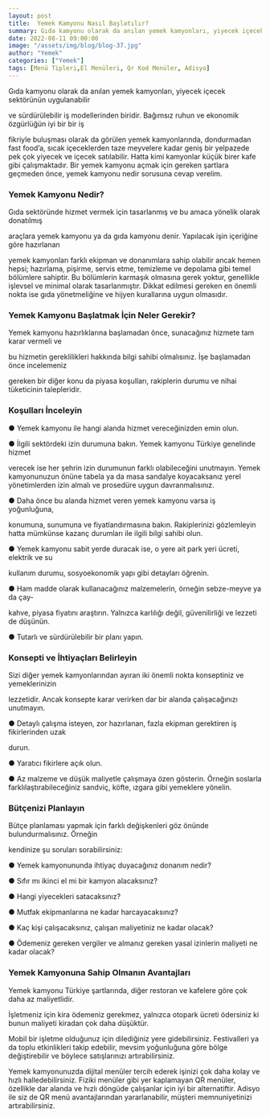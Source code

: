 ```yaml
---
layout: post
title:  Yemek Kamyonu Nasıl Başlatılır?
summary: Gıda kamyonu olarak da anılan yemek kamyonları, yiyecek içecek sektörünün uygulanabilir
date: 2022-08-11 09:00:00
image: "/assets/img/blog/blog-37.jpg"
author: "Yemek"
categories: ["Yemek"]
tags: [Menü Tipleri,El Menüleri, Qr Kod Menüler, Adisyo]
---
```

Gıda kamyonu olarak da anılan yemek kamyonları, yiyecek içecek sektörünün uygulanabilir

ve sürdürülebilir iş modellerinden biridir. Bağımsız ruhun ve ekonomik özgürlüğün iyi bir bir iş

fikriyle buluşması olarak da görülen yemek kamyonlarında, dondurmadan fast food’a, sıcak içeceklerden taze meyvelere kadar geniş bir yelpazede pek çok yiyecek ve içecek satılabilir. Hatta kimi kamyonlar küçük birer kafe gibi çalışmaktadır. Bir yemek kamyonu açmak için gereken şartlara geçmeden önce, yemek kamyonu nedir sorusuna cevap verelim.

### Yemek Kamyonu Nedir?

Gıda sektöründe hizmet vermek için tasarlanmış ve bu amaca yönelik olarak donatılmış

araçlara yemek kamyonu ya da gıda kamyonu denir. Yapılacak işin içeriğine göre hazırlanan

yemek kamyonları farklı ekipman ve donanımlara sahip olabilir ancak hemen hepsi; hazırlama, pişirme, servis etme, temizleme ve depolama gibi temel bölümlere sahiptir. Bu bölümlerin karmaşık olmasına gerek yoktur, genellikle işlevsel ve minimal olarak tasarlanmıştır. Dikkat edilmesi gereken en önemli nokta ise gıda yönetmeliğine ve hijyen kurallarına uygun olmasıdır.

### Yemek Kamyonu Başlatmak İçin Neler Gerekir?

Yemek kamyonu hazırlıklarına başlamadan önce, sunacağınız hizmete tam karar vermeli ve

bu hizmetin gereklilikleri hakkında bilgi sahibi olmalısınız. İşe başlamadan önce incelemeniz

gereken bir diğer konu da piyasa koşulları, rakiplerin durumu ve nihai tüketicinin talepleridir.

### Koşulları İnceleyin

● Yemek kamyonu ile hangi alanda hizmet vereceğinizden emin olun.

● İlgili sektördeki izin durumuna bakın. Yemek kamyonu Türkiye genelinde hizmet

verecek ise her şehrin izin durumunun farklı olabileceğini unutmayın. Yemek kamyonunuzun önüne tabela ya da masa sandalye koyacaksanız yerel yönetimlerden izin almalı ve prosedüre uygun davranmalısınız.

● Daha önce bu alanda hizmet veren yemek kamyonu varsa iş yoğunluğuna,

konumuna, sunumuna ve fiyatlandırmasına bakın. Rakiplerinizi gözlemleyin hatta mümkünse kazanç durumları ile ilgili bilgi sahibi olun.

● Yemek kamyonu sabit yerde duracak ise, o yere ait park yeri ücreti, elektrik ve su

kullanım durumu, sosyoekonomik yapı gibi detayları öğrenin.

● Ham madde olarak kullanacağınız malzemelerin, örneğin sebze-meyve ya da çay-

kahve, piyasa fiyatını araştırın. Yalnızca karlılığı değil, güvenilirliği ve lezzeti de düşünün.

● Tutarlı ve sürdürülebilir bir planı yapın.

### Konsepti ve İhtiyaçları Belirleyin

Sizi diğer yemek kamyonlarından ayıran iki önemli nokta konseptiniz ve yemeklerinizin

lezzetidir. Ancak konsepte karar verirken dar bir alanda çalışacağınızı unutmayın.

● Detaylı çalışma isteyen, zor hazırlanan, fazla ekipman gerektiren iş fikirlerinden uzak

durun.

● Yaratıcı fikirlere açık olun.

● Az malzeme ve düşük maliyetle çalışmaya özen gösterin. Örneğin soslarla farklılaştırabileceğiniz sandviç, köfte, ızgara gibi yemeklere yönelin.

### Bütçenizi Planlayın

Bütçe planlaması yapmak için farklı değişkenleri göz önünde bulundurmalısınız. Örneğin

kendinize şu soruları sorabilirsiniz:

● Yemek kamyonununda ihtiyaç duyacağınız donanım nedir?

● Sıfır mı ikinci el mi bir kamyon alacaksınız?

● Hangi yiyecekleri satacaksınız?

● Mutfak ekipmanlarına ne kadar harcayacaksınız?

● Kaç kişi çalışacaksınız, çalışan maliyetiniz ne kadar olacak?

● Ödemeniz gereken vergiler ve almanız gereken yasal izinlerin maliyeti ne kadar olacak?


### Yemek Kamyonuna Sahip Olmanın Avantajları

Yemek kamyonu Türkiye şartlarında, diğer restoran ve kafelere göre çok daha az maliyetlidir.

İşletmeniz için kira ödemeniz gerekmez, yalnızca otopark ücreti ödersiniz ki bunun maliyeti kiradan çok daha düşüktür.

Mobil bir işletme olduğunuz için dilediğiniz yere gidebilirsiniz. Festivalleri ya da toplu etkinlikleri takip edebilir, mevsim yoğunluğuna göre bölge değiştirebilir ve böylece satışlarınızı artırabilirsiniz.

Yemek kamyonunuzda dijital menüler tercih ederek işinizi çok daha kolay ve hızlı halledebilirsiniz. Fiziki menüler gibi yer kaplamayan QR menüler, özellikle dar alanda ve hızlı döngüde çalışanlar için iyi bir alternatiftir. Adisyo ile siz de QR menü avantajlarından yararlanabilir, müşteri memnuniyetinizi artırabilirsiniz.  









